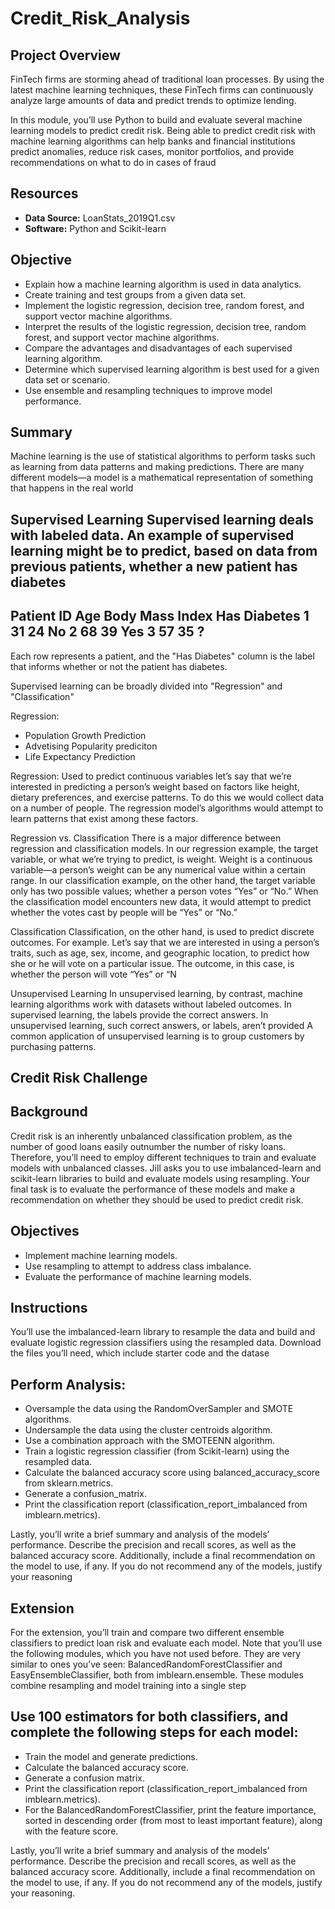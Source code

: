 # Credit_Risk_Analysis

## Project Overview
FinTech firms are storming ahead of traditional loan processes. By using the latest 
machine learning techniques, these FinTech firms can continuously analyze large 
amounts of data and predict trends to optimize lending.

In this module, you’ll use Python to build and evaluate several machine learning models
to predict credit risk. Being able to predict credit risk with machine learning 
algorithms can help banks and financial institutions predict anomalies, reduce risk 
cases, monitor portfolios, and provide recommendations on what to do in cases of fraud

## Resources
- **Data Source:** LoanStats_2019Q1.csv
- **Software:** Python and Scikit-learn 

## Objective
- Explain how a machine learning algorithm is used in data analytics.
- Create training and test groups from a given data set.
- Implement the logistic regression, decision tree, random forest, and support vector machine algorithms.
- Interpret the results of the logistic regression, decision tree, random forest, and support vector machine algorithms.
- Compare the advantages and disadvantages of each supervised learning algorithm.
- Determine which supervised learning algorithm is best used for a given data set or scenario.
- Use ensemble and resampling techniques to improve model performance.

## Summary
Machine learning is the use of statistical algorithms to perform tasks such as 
learning from data patterns and making predictions. There are many different models—a 
model is a mathematical representation of something that happens in the real world

Supervised Learning
Supervised learning deals with labeled data. An example of supervised learning might 
be to predict, based on data from previous patients, whether a new patient has diabetes
-------------------------------------------------------------
Patient ID 	Age 	Body Mass Index 	Has Diabetes
1 		31 	24 			No
2 		68 	39 			Yes
3 		57 	35 			?
-------------------------------------------------------------
Each row represents a patient, and the "Has Diabetes" column is the label that 
informs whether or not the patient has diabetes.

Supervised learning can be broadly divided into "Regression" and "Classification"

Regression:
- Population Growth Prediction
- Advetising Popularity prediciton
- Life Expectancy Prediction

Regression: Used to predict continuous variables
let’s say that we’re interested in predicting a person’s weight based on factors like 
height, dietary preferences, and exercise patterns. To do this we would collect data on
a number of people. The regression model’s algorithms would attempt to learn 
patterns that exist among these factors.

Regression vs. Classification
There is a major difference between regression and classification models. 
In our regression example, the target variable, or what we’re trying to predict, 
is weight. Weight is a continuous variable—a person’s weight can be any numerical 
value within a certain range. In our classification example, on the other hand, 
the target variable only has two possible values; whether a person votes “Yes” or “No.” 
When the classification model encounters new data, it would attempt to predict 
whether the votes cast by people will be “Yes” or “No.”

Classification
Classification, on the other hand, is used to predict discrete outcomes. 
For example. Let’s say that we are interested in using a person’s traits, such as age, 
sex, income, and geographic location, to predict how she or he will vote on a particular issue. 
The outcome, in this case, is whether the person will vote “Yes” or “N

Unsupervised Learning
In unsupervised learning, by contrast, machine learning algorithms work with datasets 
without labeled outcomes. In supervised learning, the labels provide the correct answers. 
In unsupervised learning, such correct answers, or labels, aren’t provided
A common application of unsupervised learning is to group customers by purchasing patterns.

## Credit Risk Challenge

## Background
Credit risk is an inherently unbalanced classification problem, as the number of good loans easily outnumber the number of risky loans. Therefore, you’ll need to employ different techniques to train and evaluate models with unbalanced classes. Jill asks you to use imbalanced-learn and scikit-learn libraries to build and evaluate models using resampling. Your final task is to evaluate the performance of these models and make a recommendation on whether they should be used to predict credit risk.

## Objectives
- Implement machine learning models.
- Use resampling to attempt to address class imbalance.
- Evaluate the performance of machine learning models.

## Instructions
You’ll use the imbalanced-learn library to resample the data and build and evaluate logistic regression classifiers using the resampled data. Download the files you’ll need, which include starter code and the datase

## Perform Analysis:
- Oversample the data using the RandomOverSampler and SMOTE algorithms.
- Undersample the data using the cluster centroids algorithm.
- Use a combination approach with the SMOTEENN algorithm.
- Train a logistic regression classifier (from Scikit-learn) using the resampled data.
- Calculate the balanced accuracy score using balanced_accuracy_score from sklearn.metrics.
- Generate a confusion_matrix.
- Print the classification report (classification_report_imbalanced from imblearn.metrics).

Lastly, you’ll write a brief summary and analysis of the models’ performance. Describe the precision and recall scores, as well as the balanced accuracy score. Additionally, include a final recommendation on the model to use, if any. If you do not recommend any of the models, justify your reasoning

## Extension
For the extension, you’ll train and compare two different ensemble classifiers to predict loan risk and evaluate each model. Note that you’ll use the following modules, which you have not used before. They are very similar to ones you’ve seen: BalancedRandomForestClassifier and EasyEnsembleClassifier, both from imblearn.ensemble. These modules combine resampling and model training into a single step

## Use 100 estimators for both classifiers, and complete the following steps for each model:
- Train the model and generate predictions.
- Calculate the balanced accuracy score.
- Generate a confusion matrix.
- Print the classification report (classification_report_imbalanced from imblearn.metrics).
- For the BalancedRandomForestClassifier, print the feature importance, sorted in descending order (from most to least important  feature), along with the feature score.

Lastly, you’ll write a brief summary and analysis of the models’ performance. Describe the precision and recall scores, as well as the balanced accuracy score. Additionally, include a final recommendation on the model to use, if any. If you do not recommend any of the models, justify your reasoning.
